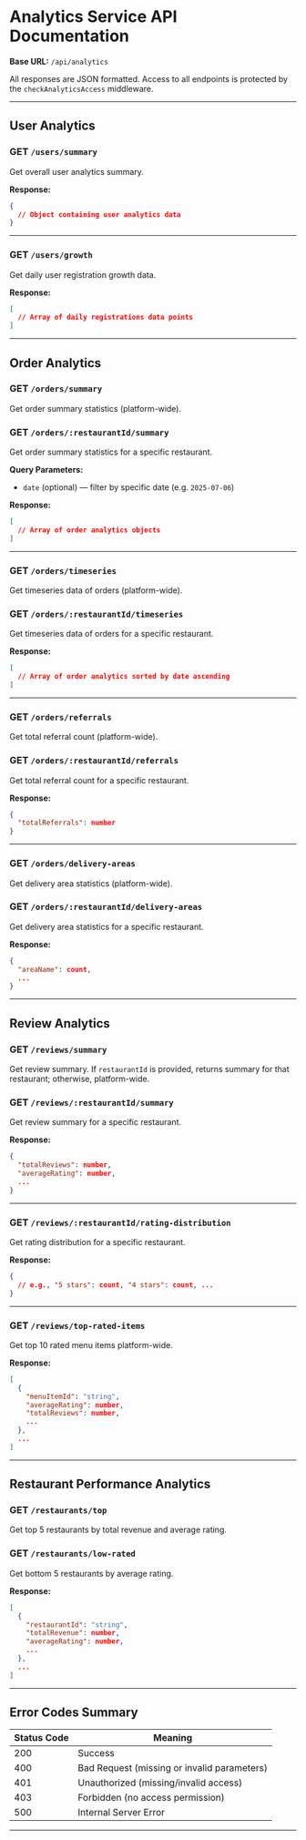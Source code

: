 # Analytics Service API Documentation

**Base URL:** `/api/analytics`

All responses are JSON formatted.
Access to all endpoints is protected by the `checkAnalyticsAccess` middleware.

---

## User Analytics

### GET `/users/summary`

Get overall user analytics summary.

**Response:**

```json
{
  // Object containing user analytics data
}
```

---

### GET `/users/growth`

Get daily user registration growth data.

**Response:**

```json
[
  // Array of daily registrations data points
]
```

---

## Order Analytics

### GET `/orders/summary`

Get order summary statistics (platform-wide).

### GET `/orders/:restaurantId/summary`

Get order summary statistics for a specific restaurant.

**Query Parameters:**

* `date` (optional) — filter by specific date (e.g. `2025-07-06`)

**Response:**

```json
[
  // Array of order analytics objects
]
```

---

### GET `/orders/timeseries`

Get timeseries data of orders (platform-wide).

### GET `/orders/:restaurantId/timeseries`

Get timeseries data of orders for a specific restaurant.

**Response:**

```json
[
  // Array of order analytics sorted by date ascending
]
```

---

### GET `/orders/referrals`

Get total referral count (platform-wide).

### GET `/orders/:restaurantId/referrals`

Get total referral count for a specific restaurant.

**Response:**

```json
{
  "totalReferrals": number
}
```

---

### GET `/orders/delivery-areas`

Get delivery area statistics (platform-wide).

### GET `/orders/:restaurantId/delivery-areas`

Get delivery area statistics for a specific restaurant.

**Response:**

```json
{
  "areaName": count,
  ...
}
```

---

## Review Analytics

### GET `/reviews/summary`

Get review summary. If `restaurantId` is provided, returns summary for that restaurant; otherwise, platform-wide.

### GET `/reviews/:restaurantId/summary`

Get review summary for a specific restaurant.

**Response:**

```json
{
  "totalReviews": number,
  "averageRating": number,
  ...
}
```

---

### GET `/reviews/:restaurantId/rating-distribution`

Get rating distribution for a specific restaurant.

**Response:**

```json
{
  // e.g., "5 stars": count, "4 stars": count, ...
}
```

---

### GET `/reviews/top-rated-items`

Get top 10 rated menu items platform-wide.

**Response:**

```json
[
  {
    "menuItemId": "string",
    "averageRating": number,
    "totalReviews": number,
    ...
  },
  ...
]
```

---

## Restaurant Performance Analytics

### GET `/restaurants/top`

Get top 5 restaurants by total revenue and average rating.

### GET `/restaurants/low-rated`

Get bottom 5 restaurants by average rating.

**Response:**

```json
[
  {
    "restaurantId": "string",
    "totalRevenue": number,
    "averageRating": number,
    ...
  },
  ...
]
```

---

## Error Codes Summary

| Status Code | Meaning                                     |
| ----------- | ------------------------------------------- |
| 200         | Success                                     |
| 400         | Bad Request (missing or invalid parameters) |
| 401         | Unauthorized (missing/invalid access)       |
| 403         | Forbidden (no access permission)            |
| 500         | Internal Server Error                       |

---


